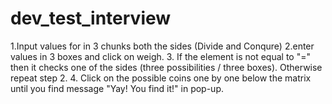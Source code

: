 # dev_test_interview
1.Input values for in 3 chunks both the sides (Divide and Conqure)
2.enter values in 3 boxes and click on weigh.
3. If the element is not equal to "=" then it checks one of the sides (three possibilities / three boxes). Otherwise repeat step 2.
4. Click on the possible coins one by one below the matrix until you find message "Yay! You find it!" in pop-up. 
